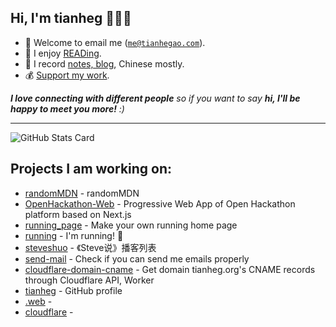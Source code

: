<h2>Hi, I'm tianheg 👋👨‍💻</h2>

- 📧 Welcome to email me (<code>me@tianhegao.com</code>).
- 📖 I enjoy [READing](https://tianheg.xyz/tags/reading/).
- 📝 I record [notes, blog](https://tianheg.xyz), Chinese mostly.
- 💰 [Support my work](https://github.com/tianheg/sponsor).

<em><b>I love connecting with different people</b> so if you want to say <b>hi, I'll be happy to meet you more!</b> :)</em>

---

![GitHub Stats Card](https://readme-stats.tianheg.org/api?username=tianheg&show_icons=true)

## Projects I am working on:

- [randomMDN](https://github.com/tianheg/randomMDN) - randomMDN
- [OpenHackathon-Web](https://github.com/tianheg/OpenHackathon-Web) - Progressive Web App of Open Hackathon platform based on Next.js
- [running_page](https://github.com/tianheg/running_page) - Make your own running home page
- [running](https://github.com/tianheg/running) - I'm running! 🏃
- [steveshuo](https://github.com/tianheg/steveshuo) - 《Steve说》播客列表
- [send-mail](https://github.com/tianheg/send-mail) - Check if you can send me emails properly
- [cloudflare-domain-cname](https://github.com/tianheg/cloudflare-domain-cname) - Get domain tianheg.org's CNAME records through Cloudflare API, Worker
- [tianheg](https://github.com/tianheg/tianheg) - GitHub profile
- [.web](https://github.com/tianheg/.web) - 
- [cloudflare](https://github.com/tianheg/cloudflare) - 
